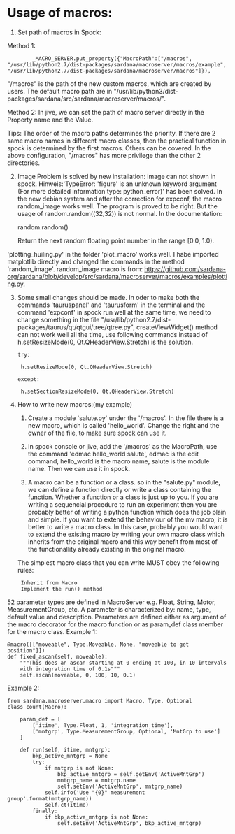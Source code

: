 # Usage of macros: 

1. Set path of macros in Spock:

Method 1: 
          
            _MACRO_SERVER.put_property({"MacroPath":["/macros", "/usr/lib/python2.7/dist-packages/sardana/macroserver/macros/example", "/usr/lib/python2.7/dist-packages/sardana/macroserver/macros"]}),
           
  "/macros" is the path of the new custom macros, which are created by users. The default macro path are in "/usr/lib/python3/dist-packages/sardana/src/sardana/macroserver/macros/".

Method 2: 
In jive, we can set the path of macro server directly in the Property name and the Value. 

Tips: The order of the macro paths determines the priority. If there are 2 same macro names in different macro classes, then the practical function in spock is determined by the first macros. Others can be covered. In the above configuration, "/macros" has more privilege than the other 2 directories. 


2. Image Problem is solved by new installation: image can not shown in spock. Hinweis:'TypeError: 'figure' is an unknown keyword argument
(For more detailed information type: python_error)' has been solved. In the new debian system and after the correction for expconf, the macro random_image works well. The program is proved to be right. But the usage of random.random((32,32)) is not normal. In the documentation: 
    

    random.random()

    Return the next random floating point number in the range [0.0, 1.0).
    
    
 'plotting_huiling.py' in the folder 'plot_macro' works well. I habe imported matplotlib directly and changed the commands in the method 'random_image'. random_image macro is from: https://github.com/sardana-org/sardana/blob/develop/src/sardana/macroserver/macros/examples/plotting.py.

3.  Some small changes should be made. In oder to make both the commands 'tauruspanel' and 'taurusform' in the terminal and the command 'expconf' in spock run well at the same time, we need to change something in the file "/usr/lib/python2.7/dist-packages/taurus/qt/qtgui/tree/qtree.py", createViewWidget() method can not work well all the time, use following commands instead of h.setResizeMode(0, Qt.QHeaderView.Stretch) is the solution.  


    
        try:
    
         h.setResizeMode(0, Qt.QHeaderView.Stretch)
         
        except:
     
         h.setSectionResizeMode(0, Qt.QHeaderView.Stretch)
         
 
4. How to write new macros:(my example)

    1. Create a module 'salute.py' under the '/macros'. In the file there is a new macro, which is called 'hello_world'. Change the right and the owner of the file, to make sure spock can use it. 

    2. In spock console or jive, add the '/macros' as the MacroPath, use the command 'edmac hello_world salute', edmac is the edit command, hello_world is the macro name, salute is the module name. Then we can use it in spock. 
    
   3.  A macro can be a function or a class.  so in the "salute.py" module, we can define a function directly or write a class containing the function. Whether a function or a class is just up to you. If you are writing a sequencial procedure to run an experiment then you are probably better of writing a python function which does the job plain and simple. If you want to extend the behaviour of the mv macro, it is better to write a macro class. In this case, probably you would want to extend the existing macro by writing your own macro class which inherits from the original macro and this way benefit from most of the functionallity already existing in the original macro.

   
   
   The simplest macro class that you can write MUST obey the following rules:

        Inherit from Macro
        Implement the run() method

52 parameter types are defined in MacroServer e.g. Float, String, Motor, MeasurementGroup, etc. A parameter is characterized by: name, type, default value and description.
Parameters are defined either as argument of the macro decorator for the macro function or as param_def class member for the macro class.
Example 1:

    @macro([["moveable", Type.Moveable, None, "moveable to get position"]])
    def fixed_ascan(self, moveable):
        """This does an ascan starting at 0 ending at 100, in 10 intervals
        with integration time of 0.1s"""
        self.ascan(moveable, 0, 100, 10, 0.1)


Example 2:

    from sardana.macroserver.macro import Macro, Type, Optional
    class count(Macro):

        param_def = [
            ['itime', Type.Float, 1, 'integration time'],
            ['mntgrp', Type.MeasurementGroup, Optional, 'MntGrp to use']
        ]

        def run(self, itime, mntgrp):
            bkp_active_mntgrp = None
            try:
                if mntgrp is not None:
                    bkp_active_mntgrp = self.getEnv('ActiveMntGrp')
                    mntgrp_name = mntgrp.name
                    self.setEnv('ActiveMntGrp', mntgrp_name)
                self.info('Use "{0}" measurement group'.format(mntgrp_name))
                self.ct(itime)
            finally:
                if bkp_active_mntgrp is not None:
                    self.setEnv('ActiveMntGrp', bkp_active_mntgrp)

   
   
